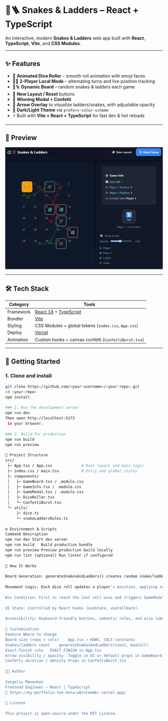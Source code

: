 # 🐍🪜 Snakes & Ladders – React + TypeScript

An interactive, modern **Snakes & Ladders** web app built with **React**, **TypeScript**, **Vite**, and **CSS Modules**.  

---

## ✨ Features

- 🎲 **Animated Dice Roller** – smooth roll animation with emoji faces  
- 🏃‍♀️ **2-Player Local Mode** – alternating turns and live position tracking  
- 🐍🪜 **Dynamic Board** – random snakes & ladders each game  
- 🧩 **New Layout / Reset** buttons  
- 🎉 **Winning Modal + Confetti**  
- 🎯 **Arrow Overlay** to visualize ladders/snakes, with adjustable opacity  
- 🌙 **Dark/Light Theme** via `prefers-color-scheme`  
- ⚡ Built with **Vite + React + TypeScript** for fast dev & hot reloads

---

## 📸 Preview

![Snakes & Ladders Screenshot](docs/screenshot.png)

---

## 🛠️ Tech Stack

| Category | Tools |
|-----------|-------|
| Framework | [React 18](https://react.dev/) + [TypeScript](https://www.typescriptlang.org/) |
| Bundler   | [Vite](https://vitejs.dev/) |
| Styling   | CSS Modules + global tokens (`index.css`, `App.css`) |
| Deploy    | [Vercel](https://vercel.com/) |
| Animation | Custom hooks + canvas confetti (`ConfettiBurst.tsx`) |

---

## 🚀 Getting Started

### 1. Clone and install
```bash
git clone https://github.com/<your-username>/<your-repo>.git
cd <your-repo>
npm install

### 2. Run the development server
npm run dev
Then open http://localhost:5173
 in your browser.

### 3. Build for production
npm run build
npm run preview

🧩 Project Structure
src/
 ├─ App.tsx / App.css             # Root layout and main logic
 ├─ index.css / main.tsx          # Entry and global styles
 ├─ components/
 │   ├─ GameBoard.tsx / .module.css
 │   ├─ GameInfo.tsx / .module.css
 │   ├─ GameModal.tsx / .module.css
 │   ├─ DiceRoller.tsx
 │   └─ ConfettiBurst.tsx
 └─ utils/
     ├─ dice.ts
     └─ snakeLaddersRules.ts

⚙️ Environment & Scripts
Command	Description
npm run dev	Start dev server
npm run build	Build production bundle
npm run preview	Preview production build locally
npm run lint (optional)	Run linter if configured

🧠 How It Works

Board Generation: generateSnakesAndLadders() creates random snake/ladder mappings.

Movement Logic: Each dice roll updates a player's position, applying snakes/ladders via getNewPosition().

Win Condition: First to reach the last cell wins and triggers GameModal + confetti.

UI State: Controlled by React hooks (useState, useCallback).

Accessibility: Keyboard-friendly buttons, semantic roles, and aria labels.

🧪 Customization
Feature	Where to change
Board size (rows × cols)	App.tsx → ROWS, COLS constants
Snakes/ladders count	generateSnakesAndLadders(count, maxCell)
Exact-finish rule	EXACT_FINISH in App.tsx
Arrow visibility / opacity	Toggle in UI or default props in GameBoard.tsx
Confetti duration / density	Props in ConfettiBurst.tsx

🧑‍💻 Author

Vangelis Manouhos
Frontend Engineer – React | TypeScript
🔗 https://my-portfolio-ten-beta-w8rnleem6r.vercel.app/

📄 License

This project is open-source under the MIT License.